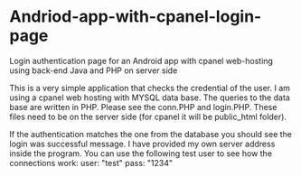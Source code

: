 # Andriod-app-with-cpanel-login-page
Login authentication page for an Android app with cpanel web-hosting using back-end Java and PHP on server side  

This is a very simple application that checks the credential of the user. I am using a cpanel web hosting with MYSQL data base.
The queries to the data base are written in PHP. Please see the conn.PHP and login.PHP. 
These files need to be on the server side (for cpanel it will be public_html folder).

If the authentication matches the one from the database you should see the login was successful message. I have provided my own server address inside the program. You can use the following test user to see how the connections work:
user: "test"
pass: "1234"

